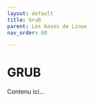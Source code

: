 ```yaml
---
layout: default
title: Grub
parent: Les bases de Linux
nav_order: 60

---
```


# GRUB

Contenu ici...
